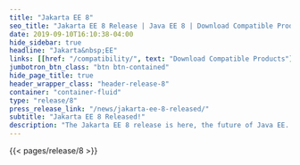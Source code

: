 ```yaml
---
title: "Jakarta EE 8"
seo_title: "Jakarta EE 8 Release | Java EE 8 | Download Compatible Products & Specifications"
date: 2019-09-10T16:10:38-04:00
hide_sidebar: true
headline: "Jakarta&nbsp;EE"
links: [[href: "/compatibility/", text: "Download Compatible Products"], [href: "/specifications/", text: "Specifications"]]
jumbotron_btn_class: "btn btn-contained" 
hide_page_title: true
header_wrapper_class: "header-release-8"
container: "container-fluid"
type: "release/8"
press_release_link: "/news/jakarta-ee-8-released/"
subtitle: "Jakarta EE 8 Released!"
description: "The Jakarta EE 8 release is here, the future of Java EE. Download compatible products and see what’s new in the specifications."
---
```


{{< pages/release/8 >}}
